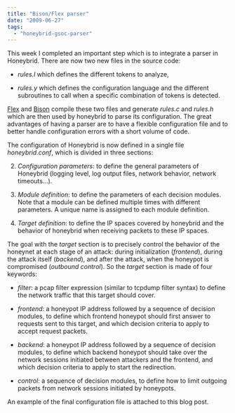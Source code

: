 ```yaml
---
title: "Bison/Flex parser"
date: "2009-06-27"
tags: 
  - "honeybrid-gsoc-parser"
---
```


This week I completed an important step which is to integrate a parser in Honeybrid. There are now two new files in the source code:

  

  
- _rules.l_ which defines the different tokens to analyze,
  
- _rules.y_ which defines the configuration language and the different subroutines to call when a specific combination of tokens is detected.
  

  

[Flex](http://dinosaur.compilertools.net/flex/manpage.html) and [Bison](http://dinosaur.compilertools.net/bison/manpage.html) compile these two files and generate _rules.c_ and _rules.h_ which are then used by honeybrid to parse its configuration. The great advantages of having a parser are to have a flexible configuration file and to better handle configuration errors with a short volume of code.

  

The configuration of Honeybrid is now defined in a single file _honeybrid.conf_, which is divided in three sections:

  

  
2. _Configuration parameters_: to define the general parameters of Honeybrid (logging level, log output files, network behavior, network timeouts...).
  
4. _Module definition_: to define the parameters of each decision modules. Note that a module can be defined multiple times with different parameters. A unique name is assigned to each module definition.
  
6. _Target definition_: to define the IP spaces covered by honeybrid and the behavior of honeybrid when receiving packets to these IP spaces.
  

  

The goal with the _target_ section is to precisely control the behavior of the honeynet at each stage of an attack: during initialization (_frontend_), during the attack itself (_backend_), and after the attack, when the honeypot is compromised (_outbound control_). So the _target_ section is made of four keywords:

  

  
- _filter_: a pcap filter expression (similar to tcpdump filter syntax) to define the network traffic that this target should cover.
  
- _frontend_: a honeypot IP address followed by a sequence of decision modules, to define which frontend honeypot should first answer to requests sent to this target, and which decision criteria to apply to accept request packets.
  
- _backend_: a honeypot IP address followed by a sequence of decision modules, to define which backend honeypot should take over the network sessions initiated between attackers and the frontend, and which decision criteria to apply to start the redirection.
  
- _control_: a sequence of decision modules, to define how to limit outgoing packets from network sessions initiated by honeypots.
  

  

An example of the final configuration file is attached to this blog post.
